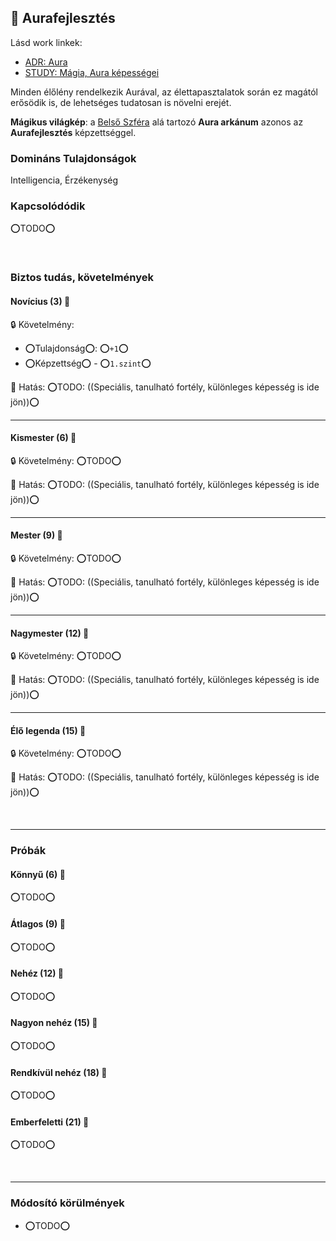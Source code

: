 ## 🔵 Aurafejlesztés

Lásd work linkek:
- [ADR: Aura](https://github.com/kaktusztea/szilankrpg/wiki/ADR.aura#%EF%B8%8Fmodell-a-aura-alap--dob%C3%A1s-aura-c%C3%A9lsz%C3%A1mra)
- [STUDY: Mágia, Aura képességei](https://github.com/kaktusztea/szilankrpg/wiki/STUDY.magia.aura.kepessegei#aura)

Minden élőlény rendelkezik Aurával, az élettapasztalatok során ez magától erősödik is, de lehetséges tudatosan is növelni erejét.

**Mágikus világkép**: a [Belső Szféra](../107_magikus_szferak_arkanumok.md#belső-szféra) alá tartozó **Aura arkánum** azonos az **Aurafejlesztés** képzettséggel.

### Domináns Tulajdonságok

Intelligencia, Érzékenység

### Kapcsolódódik

⭕TODO⭕

<br />

### Biztos tudás, követelmények

#### Novícius (3) 📖

🔒 Követelmény:
- ⭕Tulajdonság⭕: ⭕`+1`⭕
- ⭕Képzettség⭕ - ⭕`1.szint`⭕

🌟 Hatás: ⭕TODO: ((Speciális, tanulható fortély, különleges képesség is ide jön))⭕

---
#### Kismester (6) 📖

🔒 Követelmény: ⭕TODO⭕

🌟 Hatás: ⭕TODO: ((Speciális, tanulható fortély, különleges képesség is ide jön))⭕

---
#### Mester (9) 📖

🔒 Követelmény: ⭕TODO⭕

🌟 Hatás: ⭕TODO: ((Speciális, tanulható fortély, különleges képesség is ide jön))⭕

---
#### Nagymester (12) 📖

🔒 Követelmény:  ⭕TODO⭕

🌟 Hatás: ⭕TODO: ((Speciális, tanulható fortély, különleges képesség is ide jön))⭕

---
#### Élő legenda (15) 📖

🔒 Követelmény:  ⭕TODO⭕

🌟 Hatás: ⭕TODO: ((Speciális, tanulható fortély, különleges képesség is ide jön))⭕

<br />

---
### Próbák

#### Könnyű (6) 🎲 

⭕TODO⭕

#### Átlagos (9) 🎲 

⭕TODO⭕

#### Nehéz (12) 🎲 

⭕TODO⭕

#### Nagyon nehéz (15) 🎲 

⭕TODO⭕

#### Rendkívül nehéz (18) 🎲 

⭕TODO⭕

#### Emberfeletti (21) 🎲 

⭕TODO⭕

<br />

---
### Módosító körülmények

- ⭕TODO⭕
